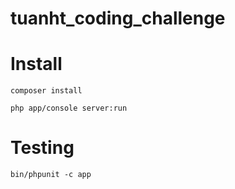 tuanht_coding_challenge
=======================

# Install

`composer install`

`php app/console server:run`

# Testing
`bin/phpunit -c app`